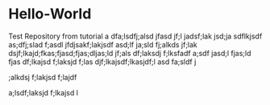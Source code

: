 # Hello-World
Test Repository from tutorial
a dfa;lsdfj;alsd jfasd jf;l jadsf;lak jsd;ja sdflkjsdf as;dfj;slad f;asdl jfdjsakf;lakjsdf asd;lf ja;sld fj;alkds jf;lak dsjf;lkajd;fkas;fjasd;fjas;dljas;ld jf;als df;laksdj f;lksfadf a;sdf jasd;l fjas;ld fjas df;lkajsd f;laksjd f;las djf;lkajsdf;lkasjdf;l asd fa;sldf j

;alkdsj f;lakjsd f;lajdf


a;lsdf;laksjd f;lkajsd l
